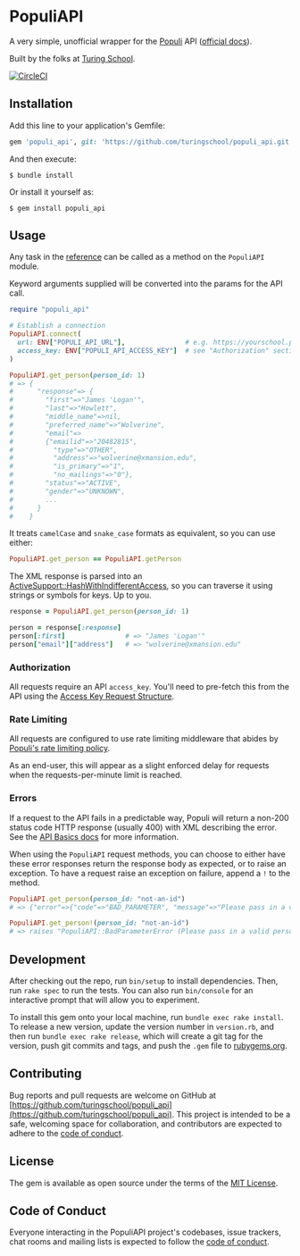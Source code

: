 # PopuliAPI

A very simple, unofficial wrapper for the [Populi](https://populi.co/) API ([official docs][api-ref]).

Built by the folks at [Turing School](https://turing.edu).

[![CircleCI](https://circleci.com/gh/turingschool/populi_api/tree/main.svg?style=shield)](https://circleci.com/gh/turingschool/populi_api/tree/main)

## Installation

Add this line to your application's Gemfile:

```ruby
gem 'populi_api', git: 'https://github.com/turingschool/populi_api.git', branch: 'main'
```

And then execute:

    $ bundle install

Or install it yourself as:

    $ gem install populi_api

## Usage

Any task in the [reference][api-ref] can be called as a method on the `PopuliAPI` module.

Keyword arguments supplied will be converted into the params for the API call.

```ruby
require "populi_api"

# Establish a connection
PopuliAPI.connect(
  url: ENV["POPULI_API_URL"],               # e.g. https://yourschool.populiweb.com/api/
  access_key: ENV["POPULI_API_ACCESS_KEY"]  # see "Authorization" section below
)

PopuliAPI.get_person(person_id: 1)
# => {
#      "response"=> {
#        "first"=>"James 'Logan'",
#        "last"=>"Howlett",
#        "middle_name"=>nil,
#        "preferred_name"=>"Wolverine",
#        "email"=>
#        {"emailid"=>"20482815",
#          "type"=>"OTHER",
#          "address"=>"wolverine@xmansion.edu",
#          "is_primary"=>"1",
#          "no_mailings"=>"0"},
#        "status"=>"ACTIVE",
#        "gender"=>"UNKNOWN",
#        ...
#      }
#    }
```

It treats `camelCase` and `snake_case` formats as equivalent, so you can use either:

```ruby
PopuliAPI.get_person == PopuliAPI.getPerson
```

The XML response is parsed into an [ActiveSupport::HashWithIndifferentAccess](https://api.rubyonrails.org/classes/ActiveSupport/HashWithIndifferentAccess.html), so you can traverse it using strings or symbols for keys. Up to you.

```ruby
response = PopuliAPI.get_person(person_id: 1)

person = response[:response]
person[:first]               # => "James 'Logan'"
person["email"]["address"]   # => "wolverine@xmansion.edu"
```

### Authorization

All requests require an API `access_key`. You'll need to pre-fetch this from the API using the [Access Key Request Structure](https://support.populiweb.com/hc/en-us/articles/223798787-API-Basics).

### Rate Limiting

All requests are configured to use rate limiting middleware that abides by [Populi's rate limiting policy](https://support.populiweb.com/hc/en-us/articles/223798787-API-Basics).

As an end-user, this will appear as a slight enforced delay for requests when the requests-per-minute limit is reached.

### Errors

If a request to the API fails in a predictable way, Populi will return a non-200 status code HTTP response (usually 400) with XML describing the error. See the [API Basics docs](https://support.populiweb.com/hc/en-us/articles/223798787-API-Basics) for more information.

When using the `PopuliAPI` request methods, you can choose to either have these error responses return the response body as expected, or to raise an exception. To have a request raise an exception on failure, append a `!` to the method.

```ruby
PopuliAPI.get_person(person_id: "not-an-id")
# => {"error"=>{"code"=>"BAD_PARAMETER", "message"=>"Please pass in a valid person_id or student_id"}}

PopuliAPI.get_person!(person_id: "not-an-id")
# => raises "PopuliAPI::BadParameterError (Please pass in a valid person_id or student_id)"
```

## Development

After checking out the repo, run `bin/setup` to install dependencies. Then, run `rake spec` to run the tests. You can also run `bin/console` for an interactive prompt that will allow you to experiment.

To install this gem onto your local machine, run `bundle exec rake install`. To release a new version, update the version number in `version.rb`, and then run `bundle exec rake release`, which will create a git tag for the version, push git commits and tags, and push the `.gem` file to [rubygems.org](https://rubygems.org).

## Contributing

Bug reports and pull requests are welcome on GitHub at [https://github.com/turingschool/populi_api](https://github.com/turingschool/populi_api). This project is intended to be a safe, welcoming space for collaboration, and contributors are expected to adhere to the [code of conduct](https://github.com/turingschool/populi_api/blob/main/CODE_OF_CONDUCT.md).


## License

The gem is available as open source under the terms of the [MIT License](https://opensource.org/licenses/MIT).

## Code of Conduct

Everyone interacting in the PopuliAPI project's codebases, issue trackers, chat rooms and mailing lists is expected to follow the [code of conduct](https://github.com/turingschool/populi_api/blob/main/CODE_OF_CONDUCT.md).

[api-ref]: https://support.populiweb.com/hc/en-us/articles/223798747-API-Reference
